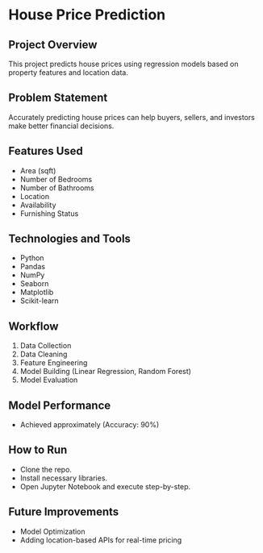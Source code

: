 # House Price Prediction

## Project Overview
This project predicts house prices using regression models based on property features and location data.

## Problem Statement
Accurately predicting house prices can help buyers, sellers, and investors make better financial decisions.

## Features Used
- Area (sqft)
- Number of Bedrooms
- Number of Bathrooms
- Location
- Availability
- Furnishing Status

## Technologies and Tools
- Python
- Pandas
- NumPy
- Seaborn
- Matplotlib
- Scikit-learn

## Workflow
1. Data Collection
2. Data Cleaning
3. Feature Engineering
4. Model Building (Linear Regression, Random Forest)
5. Model Evaluation

## Model Performance
- Achieved approximately (Accuracy: 90%)

## How to Run
- Clone the repo.
- Install necessary libraries.
- Open Jupyter Notebook and execute step-by-step.

## Future Improvements
- Model Optimization
- Adding location-based APIs for real-time pricing
